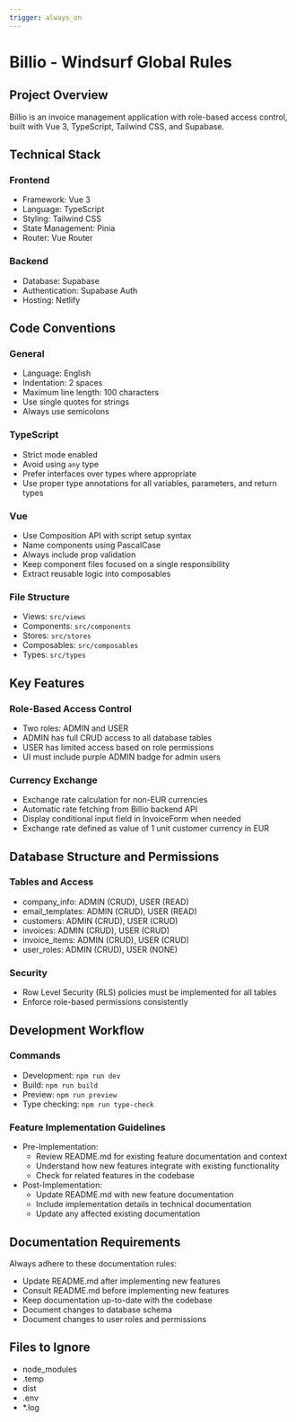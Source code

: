 ```yaml
---
trigger: always_on
---
```


# Billio - Windsurf Global Rules

## Project Overview

Billio is an invoice management application with role-based access control, built with Vue 3, TypeScript, Tailwind CSS, and Supabase.

## Technical Stack

### Frontend
- Framework: Vue 3
- Language: TypeScript
- Styling: Tailwind CSS
- State Management: Pinia
- Router: Vue Router

### Backend
- Database: Supabase
- Authentication: Supabase Auth
- Hosting: Netlify

## Code Conventions

### General
- Language: English
- Indentation: 2 spaces
- Maximum line length: 100 characters
- Use single quotes for strings
- Always use semicolons

### TypeScript
- Strict mode enabled
- Avoid using `any` type
- Prefer interfaces over types where appropriate
- Use proper type annotations for all variables, parameters, and return types

### Vue
- Use Composition API with script setup syntax
- Name components using PascalCase
- Always include prop validation
- Keep component files focused on a single responsibility
- Extract reusable logic into composables

### File Structure
- Views: `src/views`
- Components: `src/components`
- Stores: `src/stores`
- Composables: `src/composables`
- Types: `src/types`

## Key Features

### Role-Based Access Control
- Two roles: ADMIN and USER
- ADMIN has full CRUD access to all database tables
- USER has limited access based on role permissions
- UI must include purple ADMIN badge for admin users

### Currency Exchange
- Exchange rate calculation for non-EUR currencies
- Automatic rate fetching from Billio backend API
- Display conditional input field in InvoiceForm when needed
- Exchange rate defined as value of 1 unit customer currency in EUR

## Database Structure and Permissions

### Tables and Access
- company_info: ADMIN (CRUD), USER (READ)
- email_templates: ADMIN (CRUD), USER (READ)
- customers: ADMIN (CRUD), USER (CRUD)
- invoices: ADMIN (CRUD), USER (CRUD)
- invoice_items: ADMIN (CRUD), USER (CRUD)
- user_roles: ADMIN (CRUD), USER (NONE)

### Security
- Row Level Security (RLS) policies must be implemented for all tables
- Enforce role-based permissions consistently

## Development Workflow

### Commands
- Development: `npm run dev`
- Build: `npm run build`
- Preview: `npm run preview`
- Type checking: `npm run type-check`

### Feature Implementation Guidelines
- Pre-Implementation:
  - Review README.md for existing feature documentation and context
  - Understand how new features integrate with existing functionality
  - Check for related features in the codebase
- Post-Implementation:
  - Update README.md with new feature documentation
  - Include implementation details in technical documentation
  - Update any affected existing documentation

## Documentation Requirements

Always adhere to these documentation rules:
- Update README.md after implementing new features
- Consult README.md before implementing new features
- Keep documentation up-to-date with the codebase
- Document changes to database schema
- Document changes to user roles and permissions

## Files to Ignore
- node_modules
- .temp
- dist
- .env
- *.log
